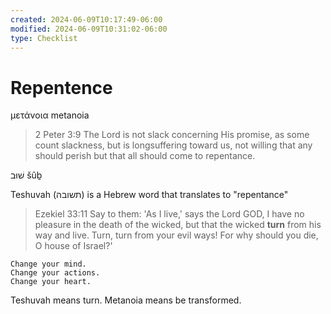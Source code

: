 ```yaml
---
created: 2024-06-09T10:17:49-06:00
modified: 2024-06-09T10:31:02-06:00
type: Checklist
---
```


# Repentence

μετάνοια metanoia

> 2 Peter 3:9
> The Lord is not slack concerning His promise, as some count slackness, but is longsuffering toward us, not willing that any should perish but that all should come to repentance.

שׁוּב 
šûḇ

Teshuvah (תשובה) is a Hebrew word that translates to "repentance"

> Ezekiel 33:11
> Say to them: 'As I live,' says the Lord GOD, 
> I have no pleasure in the death of the wicked, 
> but that the wicked **turn** from his way and live. 
> Turn, turn from your evil ways! For why should you die, O house of Israel?'

```
Change your mind.
Change your actions.
Change your heart.
```

Teshuvah means turn. Metanoia means be transformed.
